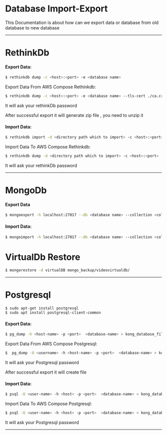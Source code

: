 # Database Import-Export
This Documentation is about how can we export data or database from old database to new database

---

# RethinkDb
#### Export Data:
```sh
$ rethinkdb dump -c <host>:<port> -e <database name>
```
Export Data From AWS Compose Rethinkdb:
```sh
$ rethinkdb dump -c <host>:<port> -e <database name> --tls-cert ./ca.crt -p
```
It will ask your rethinkDb password

After successful export it will generate zip file , you need to unzip it



#### Import Data:
```sh
$ rethinkdb import -d <directory path which to import> -c <host>:<port>  
```
Import Data To AWS Compose Rethinkdb:
```sh
$ rethinkdb dump -d <directory path which to import> -c <host>:<port>  --tls-cert ./ca.crt -p
```
It will ask your rethinkDb password

---

# MongoDb
#### Export Data

```sh
$ mongoexport -h localhost:27017 --db <database name> --collection <collection name> --out <which file to export(.json)>
```

#### Import Data:
```sh
$ mongoimport -h localhost:27017 --db <database name> --collection <collection name> --file <which file to import(.json)>
```
# VirtualDb Restore

```sh
$ mongorestore -d virtualDB mongo_backup/videovirtualdb/

```

---
# Postgresql
```
$ sudo apt-get install postgresql
$ sudo apt install postgresql-client-common
```

#### Export Data:
```sh
$ pg_dump -h <host-name> -p <port>  <database-name> > kong_database_file
```
Export Data From AWS Compose Postgresql:
```sh
$  pg_dump -U <username> -h <host-name> -p <port>  <database-name> > kong_database_file
```
It will ask your Postgresql password

After successful export it will create file 



#### Import Data:
```sh
$ psql -U <user-name> -h <host> -p <port>  <database-name> < kong_database_file
```
Import Data To AWS Compose Postgresql:
```sh
$ psql -U <user-name> -h <host> -p <port>  <database-name> < kong_database_file
```
It will ask your Postgresql password

---

